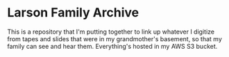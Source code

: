 # Larson Family Archive

This is a repository that I'm putting together to link up whatever I digitize
from tapes and slides that were in my grandmother's basement, so that my family
can see and hear them. Everything's hosted in my AWS S3 bucket.
